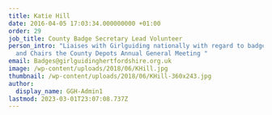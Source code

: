 ```yaml
---
title: Katie Hill
date: 2016-04-05 17:03:34.000000000 +01:00
order: 29
job_title: County Badge Secretary Lead Volunteer
person_intro: "Liaises with Girlguiding nationally with regard to badges and certificates,
  and Chairs the County Depots Annual General Meeting "
email: Badges@girlguidinghertfordshire.org.uk
image: /wp-content/uploads/2018/06/KHill.jpg
thumbnail: /wp-content/uploads/2018/06/KHill-360x243.jpg
author:
  display_name: GGH-Admin1
lastmod: 2023-03-01T23:07:08.737Z
---
```

